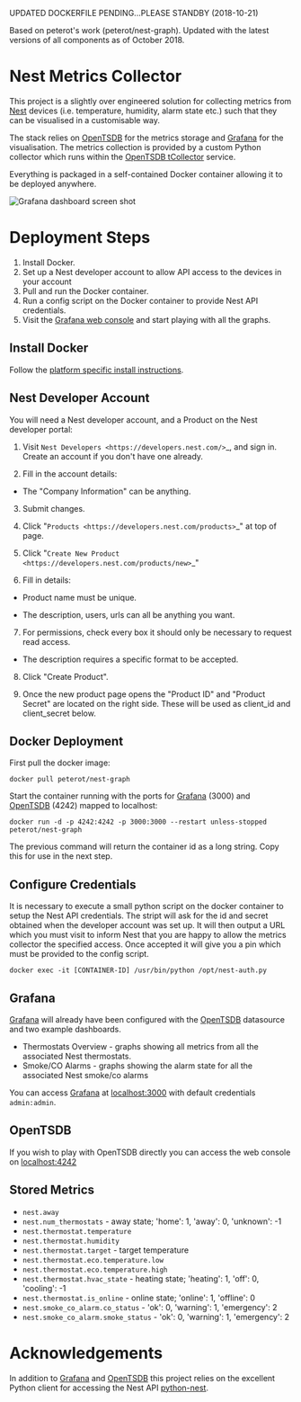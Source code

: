 UPDATED DOCKERFILE PENDING...PLEASE STANDBY (2018-10-21)

Based on peterot's work (peterot/nest-graph). Updated with the latest versions of all components as of October 2018. 

# Nest Metrics Collector

This project is a slightly over engineered solution for collecting metrics from [Nest](https://nest.com) devices (i.e. temperature, humidity, alarm state etc.) such that they can be visualised in a customisable way.

The stack relies on [OpenTSDB](http://opentsdb.net) for the metrics storage and [Grafana](https://grafana.com/grafana) for the visualisation. The metrics collection is provided by a custom Python collector which runs within the [OpenTSDB tCollector](http://opentsdb.net/docs/build/html/user_guide/utilities/tcollector.html) service.

Everything is packaged in a self-contained Docker container allowing it to be deployed anywhere. 

![Grafana dashboard screen shot](https://github.com/peterot/nest-graph/blob/master/images/ScreenShot.png?raw=true "Screen Shot")

# Deployment Steps

1. Install Docker.
2. Set up a Nest developer account to allow API access to the devices in your account
3. Pull and run the Docker container.
4. Run a config script on the Docker container to provide Nest API credentials.
5. Visit the [Grafana web console](localhost:3000) and start playing with all the graphs.

## Install Docker

Follow the [platform specific install instructions](https://docs.docker.com/engine/installation/).

## Nest Developer Account

You will need a Nest developer account, and a Product on the Nest developer portal:

1. Visit `Nest Developers <https://developers.nest.com/>`_, and sign in. Create an account if you don't have one already.

2. Fill in the account details:

  - The "Company Information" can be anything.

3. Submit changes.

4. Click "`Products <https://developers.nest.com/products>`_" at top of page.

5. Click "`Create New Product <https://developers.nest.com/products/new>`_"

6. Fill in details:

  - Product name must be unique.

  - The description, users, urls can all be anything you want.

7. For permissions, check every box it should only be necessary to request read access.

  - The description requires a specific format to be accepted.

8. Click "Create Product".

9. Once the new product page opens the "Product ID" and "Product Secret" are located on the right side. These will be used as client_id and client_secret below.

## Docker Deployment 

First pull the docker image:

```commandline
docker pull peterot/nest-graph
```
Start the container running with the ports for [Grafana](https://grafana.com/grafana) (3000) and [OpenTSDB](http://opentsdb.net) (4242) mapped to localhost:

```commandline
docker run -d -p 4242:4242 -p 3000:3000 --restart unless-stopped peterot/nest-graph
```
The previous command will return the container id as a long string. Copy this for use in the next step.

## Configure Credentials

It is necessary to execute a small python script on the docker container to setup the Nest API credentials. The stript will ask for the id and secret obtained when the developer account was set up. It will then output a URL which you must visit to inform Nest that you are happy to allow the metrics collector the specified access. Once accepted it will give you a pin which must be provided to the config script.

```commandline
docker exec -it [CONTAINER-ID] /usr/bin/python /opt/nest-auth.py
```

## Grafana

[Grafana](https://grafana.com/grafana) will already have been configured with the [OpenTSDB](http://opentsdb.net) datasource and two example dashboards.

* Thermostats Overview - graphs showing all metrics from all the associated Nest thermostats.
* Smoke/CO Alarms - graphs showing the alarm state for all the associated Nest smoke/co alarms

You can access [Grafana](https://grafana.com/grafana) at <localhost:3000> with default credentials `admin:admin`.

## OpenTSDB

If you wish to play with OpenTSDB directly you can access the web console on <localhost:4242>

## Stored Metrics

* `nest.away`
* `nest.num_thermostats` - away state; 'home': 1, 'away': 0, 'unknown': -1
* `nest.thermostat.temperature`
* `nest.thermostat.humidity`
* `nest.thermostat.target` - target temperature
* `nest.thermostat.eco.temperature.low`
* `nest.thermostat.eco.temperature.high`
* `nest.thermostat.hvac_state` - heating state; 'heating': 1, 'off': 0, 'cooling': -1
* `nest.thermostat.is_online` - online state; 'online': 1, 'offline': 0
* `nest.smoke_co_alarm.co_status` - 'ok': 0, 'warning': 1, 'emergency': 2
* `nest.smoke_co_alarm.smoke_status` - 'ok': 0, 'warning': 1, 'emergency': 2

# Acknowledgements

In addition to [Grafana](https://grafana.com/grafana) and [OpenTSDB](http://opentsdb.net) this project relies on the excellent Python client for accessing the Nest API [python-nest](https://github.com/jkoelker/python-nest).
